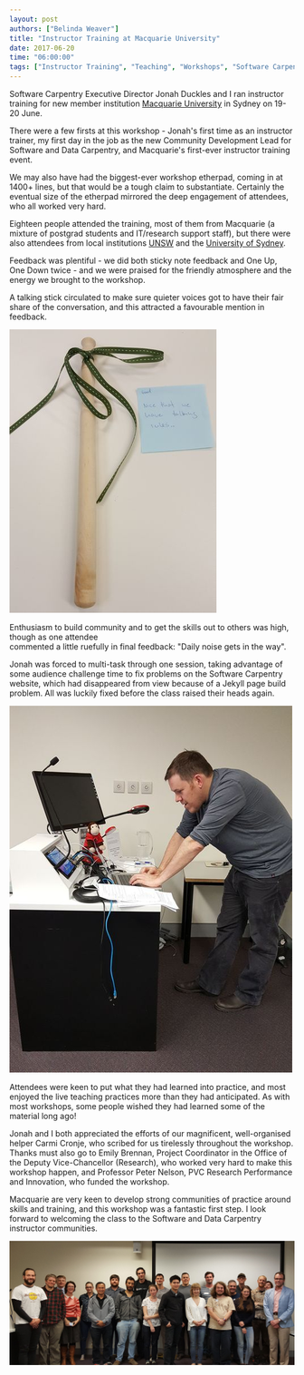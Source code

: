 ```yaml
---
layout: post
authors: ["Belinda Weaver"]
title: "Instructor Training at Macquarie University"
date: 2017-06-20
time: "06:00:00"
tags: ["Instructor Training", "Teaching", "Workshops", "Software Carpentry"]
---
```


Software Carpentry Executive Director Jonah Duckles and I ran instructor training 
for new member institution [Macquarie University](http://www.mq.edu.au/) in Sydney on 19-20 June. 

There were a few firsts at this workshop - Jonah's first time as an instructor trainer, my first day in the job as 
the new Community Development Lead for Software and Data Carpentry, and Macquarie's first-ever instructor training event.

We may also have had the biggest-ever workshop etherpad, coming in at 1400+ lines, but that would be a tough claim to substantiate.
Certainly the eventual size of the etherpad mirrored the deep engagement of attendees, who all worked very hard.

Eighteen people attended the training, most of them from Macquarie (a mixture of postgrad students and IT/research support staff), 
but there were also attendees from local institutions [UNSW](https://www.unsw.edu.au/) and the [University of Sydney](http://sydney.edu.au).

Feedback was plentiful - we did both sticky note feedback and One Up, One Down twice - and we were praised for the friendly atmosphere
and the energy we brought to the workshop. 

A talking stick circulated to make sure quieter voices got to have their fair share of the conversation, and this attracted a favourable mention in feedback.

![talking stick](/files/2017/05/talkingsticksm.jpg "talking stick")

Enthusiasm to build community and to get the skills out to others was high, though as one attendee  
commented a little ruefully in final feedback: "Daily noise gets in the way".

Jonah was forced to multi-task through one session, taking advantage of some audience challenge time to fix problems on the
Software Carpentry website, which had disappeared from view because of a Jekyll page build problem. All was luckily fixed 
before the class raised their heads again. 

![Jonah typing](/files/2017/05/jonahfixsm.jpg "Jonah fixing the website")


Attendees were keen to put what they had learned into practice, and most enjoyed the live teaching practices more than
they had anticipated. As with most workshops, some people wished they had learned some of the material long ago!

Jonah and I both appreciated the efforts of our magnificent, well-organised helper Carmi Cronje,
who scribed for us tirelessly throughout the workshop. Thanks must also go to Emily Brennan, Project Coordinator in
the Office of the Deputy Vice-Chancellor (Research), who worked very hard to
make this workshop happen, and Professor Peter Nelson, PVC Research Performance and Innovation, who funded the workshop.

Macquarie are very keen to develop strong communities of practice around skills and training, and this workshop was a fantastic first step. I look
forward to welcoming the class to the Software and Data Carpentry instructor communities.

![Group shot](/files/2017/05/mqgroupshot.jpg "Group shot")

